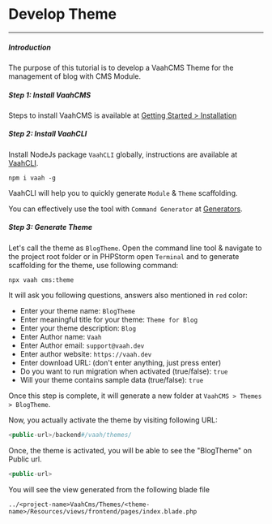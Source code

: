 # Develop Theme

------



##### Introduction

The purpose of this tutorial is to develop a VaahCMS Theme for the management of blog with CMS Module.



##### Step 1: Install VaahCMS

Steps to install VaahCMS is available at [Getting Started > Installation](/vaahcms/installation.md)



##### Step 2: Install VaahCLI

Install NodeJs package `VaahCLI` globally, instructions are available at [VaahCLI](https://www.npmjs.com/package/vaah).

```shell
npm i vaah -g
```



VaahCLI will help you to quickly generate `Module` & `Theme` scaffolding.

You can effectively use the tool with `Command Generator` at [Generators](/vaahcms/generators.md).



##### Step 3: Generate Theme

Let's call the theme as `BlogTheme`. Open the command line tool & navigate to the project root folder or in PHPStorm open `Terminal` and to generate scaffolding for the theme, use following command:

```shell
npx vaah cms:theme
```


It will ask you following questions, answers also mentioned in `red` color:

- Enter your theme name: `BlogTheme`
- Enter meaningful title for your theme: `Theme for Blog`
- Enter your theme description: `Blog`
- Enter Author name: `Vaah`
- Enter Author email: `support@vaah.dev`
- Enter author website: `https://vaah.dev`
- Enter download URL: (don't enter anything, just press enter)
- Do you want to run migration when activated (true/false): `true`
- Will your theme contains sample data (true/false): `true`

Once this step is complete, it will generate a new folder at `VaahCMS > Themes > BlogTheme`.

Now, you actually activate the theme by visiting following URL:


```php
<public-url>/backend#/vaah/themes/
```


Once, the theme is activated, you will be able to see the "BlogTheme" on Public url.

```php
<public-url>
```

You will see the view generated from the following blade file

```
../<project-name>VaahCms/Themes/<theme-name>/Resources/views/frontend/pages/index.blade.php
```
